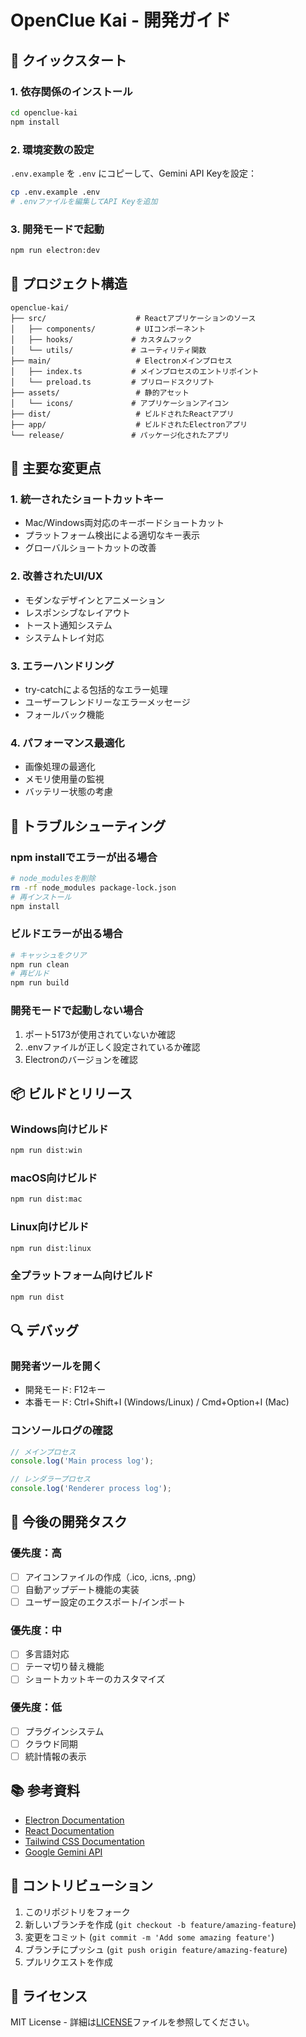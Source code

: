 # OpenClue Kai - 開発ガイド

## 🚀 クイックスタート

### 1. 依存関係のインストール
```bash
cd openclue-kai
npm install
```

### 2. 環境変数の設定
`.env.example` を `.env` にコピーして、Gemini API Keyを設定：
```bash
cp .env.example .env
# .envファイルを編集してAPI Keyを追加
```

### 3. 開発モードで起動
```bash
npm run electron:dev
```

## 📁 プロジェクト構造

```
openclue-kai/
├── src/                    # Reactアプリケーションのソース
│   ├── components/         # UIコンポーネント
│   ├── hooks/             # カスタムフック
│   └── utils/             # ユーティリティ関数
├── main/                   # Electronメインプロセス
│   ├── index.ts           # メインプロセスのエントリポイント
│   └── preload.ts         # プリロードスクリプト
├── assets/                 # 静的アセット
│   └── icons/             # アプリケーションアイコン
├── dist/                   # ビルドされたReactアプリ
├── app/                    # ビルドされたElectronアプリ
└── release/               # パッケージ化されたアプリ
```

## 🔧 主要な変更点

### 1. 統一されたショートカットキー
- Mac/Windows両対応のキーボードショートカット
- プラットフォーム検出による適切なキー表示
- グローバルショートカットの改善

### 2. 改善されたUI/UX
- モダンなデザインとアニメーション
- レスポンシブなレイアウト
- トースト通知システム
- システムトレイ対応

### 3. エラーハンドリング
- try-catchによる包括的なエラー処理
- ユーザーフレンドリーなエラーメッセージ
- フォールバック機能

### 4. パフォーマンス最適化
- 画像処理の最適化
- メモリ使用量の監視
- バッテリー状態の考慮

## 🐛 トラブルシューティング

### npm installでエラーが出る場合
```bash
# node_modulesを削除
rm -rf node_modules package-lock.json
# 再インストール
npm install
```

### ビルドエラーが出る場合
```bash
# キャッシュをクリア
npm run clean
# 再ビルド
npm run build
```

### 開発モードで起動しない場合
1. ポート5173が使用されていないか確認
2. .envファイルが正しく設定されているか確認
3. Electronのバージョンを確認

## 📦 ビルドとリリース

### Windows向けビルド
```bash
npm run dist:win
```

### macOS向けビルド
```bash
npm run dist:mac
```

### Linux向けビルド
```bash
npm run dist:linux
```

### 全プラットフォーム向けビルド
```bash
npm run dist
```

## 🔍 デバッグ

### 開発者ツールを開く
- 開発モード: F12キー
- 本番モード: Ctrl+Shift+I (Windows/Linux) / Cmd+Option+I (Mac)

### コンソールログの確認
```javascript
// メインプロセス
console.log('Main process log');

// レンダラープロセス
console.log('Renderer process log');
```

## 🎯 今後の開発タスク

### 優先度：高
- [ ] アイコンファイルの作成（.ico, .icns, .png）
- [ ] 自動アップデート機能の実装
- [ ] ユーザー設定のエクスポート/インポート

### 優先度：中
- [ ] 多言語対応
- [ ] テーマ切り替え機能
- [ ] ショートカットキーのカスタマイズ

### 優先度：低
- [ ] プラグインシステム
- [ ] クラウド同期
- [ ] 統計情報の表示

## 📚 参考資料

- [Electron Documentation](https://www.electronjs.org/docs)
- [React Documentation](https://react.dev/)
- [Tailwind CSS Documentation](https://tailwindcss.com/docs)
- [Google Gemini API](https://ai.google.dev/)

## 🤝 コントリビューション

1. このリポジトリをフォーク
2. 新しいブランチを作成 (`git checkout -b feature/amazing-feature`)
3. 変更をコミット (`git commit -m 'Add some amazing feature'`)
4. ブランチにプッシュ (`git push origin feature/amazing-feature`)
5. プルリクエストを作成

## 📄 ライセンス

MIT License - 詳細は[LICENSE](LICENSE)ファイルを参照してください。
